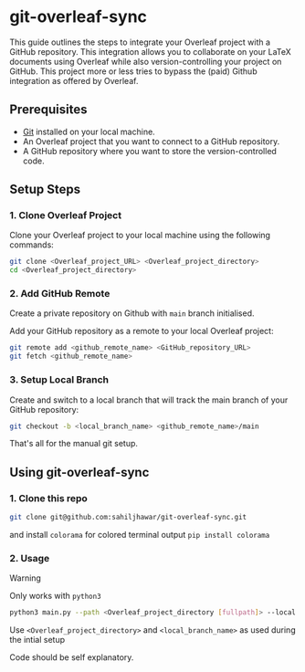 # git-overleaf-sync


This guide outlines the steps to integrate your Overleaf project with a GitHub repository. This integration allows you to collaborate on your LaTeX documents using Overleaf while also version-controlling your project on GitHub. This project more or less tries to bypass the (paid) Github integration as offered by Overleaf. 

## Prerequisites

- [Git](https://git-scm.com/) installed on your local machine.
- An Overleaf project that you want to connect to a GitHub repository.
- A GitHub repository where you want to store the version-controlled code.

## Setup Steps

### 1. Clone Overleaf Project

Clone your Overleaf project to your local machine using the following commands:

```bash
git clone <Overleaf_project_URL> <Overleaf_project_directory>
cd <Overleaf_project_directory>
```

### 2. Add GitHub Remote
Create a private repository on Github with `main` branch initialised.

Add your GitHub repository as a remote to your local Overleaf project:

```bash
git remote add <github_remote_name> <GitHub_repository_URL>
git fetch <github_remote_name>
```
### 3. Setup Local Branch
Create and switch to a local branch that will track the main branch of your GitHub repository:

```bash
git checkout -b <local_branch_name> <github_remote_name>/main
```
That's all for the manual git setup.

## Using git-overleaf-sync

### 1. Clone this repo
```bash
git clone git@github.com:sahiljhawar/git-overleaf-sync.git
```
and install `colorama` for colored terminal output
`pip install colorama`

### 2. Usage 

>[!WARNING]
>Only works with `python3`

```bash
python3 main.py --path <Overleaf_project_directory [fullpath]> --local <local_branch_name> --refresh <refresh time in seconds>
```
Use `<Overleaf_project_directory>` and `<local_branch_name>` as used during the intial setup
 
Code should be self explanatory.
